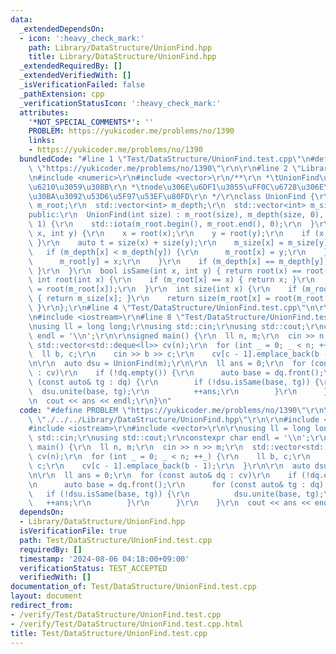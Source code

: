 ```yaml
---
data:
  _extendedDependsOn:
  - icon: ':heavy_check_mark:'
    path: Library/DataStructure/UnionFind.hpp
    title: Library/DataStructure/UnionFind.hpp
  _extendedRequiredBy: []
  _extendedVerifiedWith: []
  _isVerificationFailed: false
  _pathExtension: cpp
  _verificationStatusIcon: ':heavy_check_mark:'
  attributes:
    '*NOT_SPECIAL_COMMENTS*': ''
    PROBLEM: https://yukicoder.me/problems/no/1390
    links:
    - https://yukicoder.me/problems/no/1390
  bundledCode: "#line 1 \"Test/DataStructure/UnionFind.test.cpp\"\n#define PROBLEM\
    \ \"https://yukicoder.me/problems/no/1390\"\r\n\r\n#line 2 \"Library/DataStructure/UnionFind.hpp\"\
    \n#include <numeric>\r\n#include <vector>\r\n/**\r\n *\tUnionFind\u6728\u3092\u69CB\
    \u6210\u3059\u308B\r\n *\tnode\u306E\u6DF1\u3055\uFF0C\u6728\u306E\u30B5\u30A4\
    \u30BA\u3092\u53D6\u5F97\u53EF\u80FD\r\n */\r\nclass UnionFind {\r\n  std::vector<int>\
    \ m_root;\r\n  std::vector<int> m_depth;\r\n  std::vector<int> m_size;\r\n\r\n\
    public:\r\n  UnionFind(int size) : m_root(size), m_depth(size, 0), m_size(size,\
    \ 1) {\r\n    std::iota(m_root.begin(), m_root.end(), 0);\r\n  }\r\n  void unite(int\
    \ x, int y) {\r\n    x = root(x);\r\n    y = root(y);\r\n    if (x == y) { return;\
    \ }\r\n    auto t = size(x) + size(y);\r\n    m_size[x] = m_size[y] = t;\r\n \
    \   if (m_depth[x] < m_depth[y]) {\r\n      m_root[x] = y;\r\n    } else {\r\n\
    \      m_root[y] = x;\r\n    }\r\n    if (m_depth[x] == m_depth[y]) { ++m_depth[x];\
    \ }\r\n  }\r\n  bool isSame(int x, int y) { return root(x) == root(y); }\r\n \
    \ int root(int x) {\r\n    if (m_root[x] == x) { return x; }\r\n    return m_root[x]\
    \ = root(m_root[x]);\r\n  }\r\n  int size(int x) {\r\n    if (m_root[x] == x)\
    \ { return m_size[x]; }\r\n    return size(m_root[x] = root(m_root[x]));\r\n \
    \ }\r\n};\r\n#line 4 \"Test/DataStructure/UnionFind.test.cpp\"\n\r\n#include <deque>\r\
    \n#include <iostream>\r\n#line 8 \"Test/DataStructure/UnionFind.test.cpp\"\n\r\
    \nusing ll = long long;\r\nusing std::cin;\r\nusing std::cout;\r\nconstexpr char\
    \ endl = '\\n';\r\n\r\nsigned main() {\r\n  ll n, m;\r\n  cin >> n >> m;\r\n \
    \ std::vector<std::deque<ll>> cv(n);\r\n  for (int _ = 0; _ < n; ++_) {\r\n  \
    \  ll b, c;\r\n    cin >> b >> c;\r\n    cv[c - 1].emplace_back(b - 1);\r\n  }\r\
    \n\r\n  auto dsu = UnionFind(m);\r\n\r\n  ll ans = 0;\r\n  for (const auto& dq\
    \ : cv)\r\n    if (!dq.empty()) {\r\n      auto base = dq.front();\r\n      for\
    \ (const auto& tg : dq) {\r\n        if (!dsu.isSame(base, tg)) {\r\n        \
    \  dsu.unite(base, tg);\r\n          ++ans;\r\n        }\r\n      }\r\n    }\r\
    \n  cout << ans << endl;\r\n}\n"
  code: "#define PROBLEM \"https://yukicoder.me/problems/no/1390\"\r\n\r\n#include\
    \ \"./../../Library/DataStructure/UnionFind.hpp\"\r\n\r\n#include <deque>\r\n\
    #include <iostream>\r\n#include <vector>\r\n\r\nusing ll = long long;\r\nusing\
    \ std::cin;\r\nusing std::cout;\r\nconstexpr char endl = '\\n';\r\n\r\nsigned\
    \ main() {\r\n  ll n, m;\r\n  cin >> n >> m;\r\n  std::vector<std::deque<ll>>\
    \ cv(n);\r\n  for (int _ = 0; _ < n; ++_) {\r\n    ll b, c;\r\n    cin >> b >>\
    \ c;\r\n    cv[c - 1].emplace_back(b - 1);\r\n  }\r\n\r\n  auto dsu = UnionFind(m);\r\
    \n\r\n  ll ans = 0;\r\n  for (const auto& dq : cv)\r\n    if (!dq.empty()) {\r\
    \n      auto base = dq.front();\r\n      for (const auto& tg : dq) {\r\n     \
    \   if (!dsu.isSame(base, tg)) {\r\n          dsu.unite(base, tg);\r\n       \
    \   ++ans;\r\n        }\r\n      }\r\n    }\r\n  cout << ans << endl;\r\n}"
  dependsOn:
  - Library/DataStructure/UnionFind.hpp
  isVerificationFile: true
  path: Test/DataStructure/UnionFind.test.cpp
  requiredBy: []
  timestamp: '2024-08-06 04:18:00+09:00'
  verificationStatus: TEST_ACCEPTED
  verifiedWith: []
documentation_of: Test/DataStructure/UnionFind.test.cpp
layout: document
redirect_from:
- /verify/Test/DataStructure/UnionFind.test.cpp
- /verify/Test/DataStructure/UnionFind.test.cpp.html
title: Test/DataStructure/UnionFind.test.cpp
---
```

